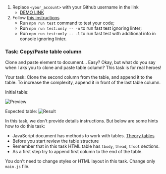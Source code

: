 1. Replace `<your_account>` with your Github username in the link
    - [DEMO LINK](https://TenetaJ.github.io/js_task_clone_table_column_DOM/)
2. Follow [this instructions](https://mate-academy.github.io/layout_task-guideline/)
    - Run `npm run test` command to test your code;
    - Run `npm run test:only -- -n` to run fast test ignoring linter;
    - Run `npm run test:only -- -l` to run fast test with additional info in console ignoring linter.

### Task: Copy/Paste table column

Clone and paste element to document... Easy? Okay, but what do you say when I aks you to clone and paste table column? This task is for real heroes!

Your task: Clone the second column from the table, and append it to the table. To increase the complexity, append it in front of the last table column.

Initial table:

![Preview](./src/images/start.png)

Expected table:
![Result](./src/images/result.png)

In this task, we don't provide details instructions. But below are some hints how to do this task:
- JavaScript document has methods to work with tables. [Theory tables](https://javascript.info/dom-navigation#dom-navigation-tables)
- Before you start review the table structure
- Remember that in this task HTML table has `tbody`, `thead`, `tfoot` sections.
- As a first step try to append first column to the end of the table.

You don't need to change styles or HTML layout in this task. Change only `main.js` file.
